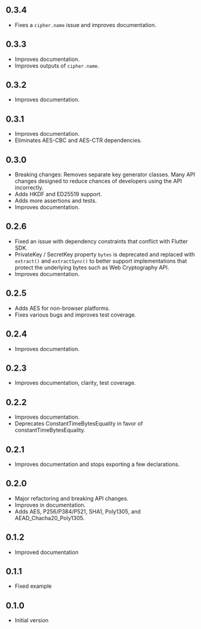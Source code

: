 ## 0.3.4
  * Fixes a `cipher.name` issue and improves documentation.

## 0.3.3
  * Improves documentation.
  * Improves outputs of `cipher.name`.

## 0.3.2
  * Improves documentation.

## 0.3.1
  * Improves documentation.
  * Eliminates AES-CBC and AES-CTR dependencies.

## 0.3.0
  * Breaking changes: Removes separate key generator classes. Many API changes designed to reduce
    chances of developers using the API incorrectly.
  * Adds HKDF and ED25519 support.
  * Adds more assertions and tests.
  * Improves documentation.

## 0.2.6
  * Fixed an issue with dependency constraints that conflict with Flutter SDK.
  * PrivateKey / SecretKey property `bytes` is deprecated and replaced with `extract()` and
    `extractSync()` to better support implementations that protect the underlying bytes such as
    Web Cryptography API.
  * Improves documentation.

## 0.2.5
  * Adds AES for non-browser platforms.
  * Fixes various bugs and improves test coverage.

## 0.2.4
  * Improves documentation.

## 0.2.3
  * Improves documentation, clarity, test coverage.

## 0.2.2
  * Improves documentation.
  * Deprecates ConstantTimeBytesEquality in favor of constantTimeBytesEquality.

## 0.2.1
  * Improves documentation and stops exporting a few declarations.

## 0.2.0
  * Major refactoring and breaking API changes.
  * Improves in documentation.
  * Adds AES, P256/P384/P521, SHA1, Poly1305, and AEAD_Chacha20_Poly1305.

## 0.1.2
  * Improved documentation

## 0.1.1
  * Fixed example

## 0.1.0
  * Initial version